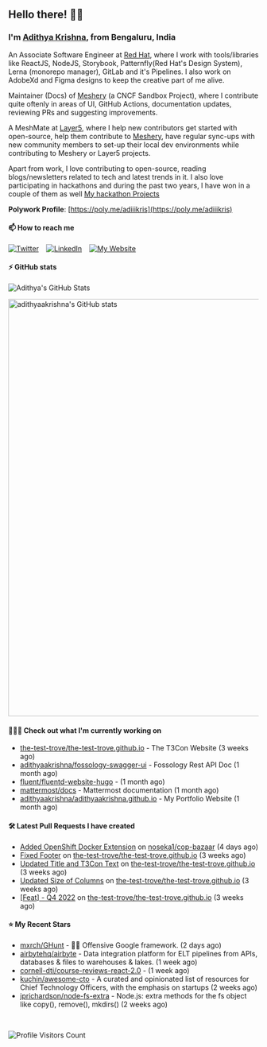 ## Hello there! 👋🏻
  
### I'm [Adithya Krishna](https://adithyaakrishna.github.io/), from <b>Bengaluru, India</b></br>

An Associate Software Engineer at [Red Hat](https://www.redhat.com), where I work with tools/libraries like ReactJS, NodeJS, Storybook, Patternfly(Red Hat's Design System), Lerna (monorepo manager), GitLab and it's Pipelines. I also work on AdobeXd and Figma designs to keep the creative part of me alive.

Maintainer (Docs) of [Meshery](https://github.com/meshery) (a CNCF Sandbox Project), where I contribute quite oftenly in areas of UI, GitHub Actions, documentation updates, reviewing PRs and suggesting improvements.

A MeshMate at [Layer5](https://layer5.io), where I help new contributors get started with open-source, help them contribute to [Meshery](https://github.com/meshery), have regular sync-ups with new community members to set-up their local dev environments while contributing to Meshery or Layer5 projects.

Apart from work, I love contributing to open-source, reading blogs/newsletters related to tech and latest trends in it. I also love participating in hackathons and during the past two years, I have won in a couple of them as well [My hackathon Projects](http://bit.ly/adikris-hackathons)

**Polywork Profile**: [https://poly.me/adiiikris](https://poly.me/adiiikris)

#### 📫 How to reach me

[![Twitter](https://img.shields.io/badge/-@adii_kris-%231DA1F2?style=for-the-badge&logo=twitter&logoColor=ffffff)](https://twitter.com/adii_kris) &ensp;
[![LinkedIn](https://img.shields.io/badge/-Adithya%20Krishna-%230A67C3?style=for-the-badge&logo=linkedin&logoColor=ffffff)](https://www.linkedin.com/in/adiiikris/) &ensp;
[![My Website](https://img.shields.io/badge/-My%20Website-%230A67C3?style=for-the-badge)](https://adithyaakrishna.github.io/)


#### ⚡️ GitHub stats

![Adithya's GitHub Stats](https://github-readme-stats.vercel.app/api?username=adithyaakrishna&show_icons=true&hide_border=true&title_color=fff&icon_color=79ff97&text_color=9f9f9f&bg_color=151515)


<a href="https://quine.sh/profile/adithyaakrishna"><img src="https://stats.quine.sh/adithyaakrishna/github?simple=true" alt="adithyaakrishna's GitHub stats" width="840px"></a>

#### 🧑🏻‍💻 Check out what I'm currently working on

- [the-test-trove/the-test-trove.github.io](https://github.com/the-test-trove/the-test-trove.github.io) - The T3Con Website (3 weeks ago)
- [adithyaakrishna/fossology-swagger-ui](https://github.com/adithyaakrishna/fossology-swagger-ui) - Fossology Rest API Doc (1 month ago)
- [fluent/fluentd-website-hugo](https://github.com/fluent/fluentd-website-hugo) -  (1 month ago)
- [mattermost/docs](https://github.com/mattermost/docs) - Mattermost documentation  (1 month ago)
- [adithyaakrishna/adithyaakrishna.github.io](https://github.com/adithyaakrishna/adithyaakrishna.github.io) - My Portfolio Website (1 month ago)

#### 🛠 Latest Pull Requests I have created

- [Added OpenShift Docker Extension](https://github.com/noseka1/cop-bazaar/pull/17) on [noseka1/cop-bazaar](https://github.com/noseka1/cop-bazaar) (4 days ago)
- [Fixed Footer](https://github.com/the-test-trove/the-test-trove.github.io/pull/35) on [the-test-trove/the-test-trove.github.io](https://github.com/the-test-trove/the-test-trove.github.io) (3 weeks ago)
- [Updated Title and T3Con Text](https://github.com/the-test-trove/the-test-trove.github.io/pull/34) on [the-test-trove/the-test-trove.github.io](https://github.com/the-test-trove/the-test-trove.github.io) (3 weeks ago)
- [Updated Size of Columns](https://github.com/the-test-trove/the-test-trove.github.io/pull/33) on [the-test-trove/the-test-trove.github.io](https://github.com/the-test-trove/the-test-trove.github.io) (3 weeks ago)
- [[Feat] - Q4 2022](https://github.com/the-test-trove/the-test-trove.github.io/pull/32) on [the-test-trove/the-test-trove.github.io](https://github.com/the-test-trove/the-test-trove.github.io) (3 weeks ago)

#### ⭐ My Recent Stars

- [mxrch/GHunt](https://github.com/mxrch/GHunt) - 🕵️‍♂️ Offensive Google framework. (2 days ago)
- [airbytehq/airbyte](https://github.com/airbytehq/airbyte) - Data integration platform for ELT pipelines from APIs, databases &amp; files to warehouses &amp; lakes. (1 week ago)
- [cornell-dti/course-reviews-react-2.0](https://github.com/cornell-dti/course-reviews-react-2.0) -  (1 week ago)
- [kuchin/awesome-cto](https://github.com/kuchin/awesome-cto) - A curated and opinionated list of resources for Chief Technology Officers, with the emphasis on startups (2 weeks ago)
- [jprichardson/node-fs-extra](https://github.com/jprichardson/node-fs-extra) - Node.js: extra methods for the fs object like copy(), remove(), mkdirs() (2 weeks ago)

<br> 

![Profile Visitors Count](https://profile-counter.glitch.me/adithyaakrishna/count.svg)
